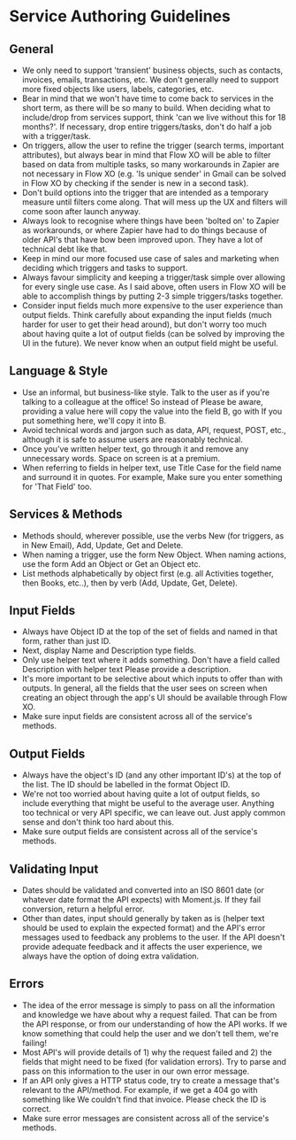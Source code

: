 # Service Authoring Guidelines

## General

- We only need to support 'transient' business objects, such as contacts, invoices, emails, transactions, etc. We don't generally need to support more fixed objects like users, labels, categories, etc.
- Bear in mind that we won't have time to come back to services in the short term, as there will be so many to build. When deciding what to include/drop from services support, think 'can we live without this for 18 months?'. If necessary, drop entire triggers/tasks, don't do half a job with a trigger/task.
- On triggers, allow the user to refine the trigger (search terms, important attributes), but always bear in mind that Flow XO will be able to filter based on data from multiple tasks, so many workarounds in Zapier are not necessary in Flow XO (e.g. 'Is unique sender' in Gmail can be solved in Flow XO by checking if the sender is new in a second task).
- Don't build options into the trigger that are intended as a temporary measure until filters come along. That will mess up the UX and filters will come soon after launch anyway.
- Always look to recognise where things have been 'bolted on' to Zapier as workarounds, or where Zapier have had to do things because of older API's that have bow been improved upon. They have a lot of technical debt like that.
- Keep in mind our more focused use case of sales and marketing when deciding which triggers and tasks to support.
- Always favour simplicity and keeping a trigger/task simple over allowing for every single use case. As I said above, often users in Flow XO will be able to accomplish things by putting 2-3 simple triggers/tasks together.
- Consider input fields much more expensive to the user experience than output fields. Think carefully about expanding the input fields (much harder for user to get their head around), but don't worry too much about having quite a lot of output fields (can be solved by improving the UI in the future). We never know when an output field might be useful.

## Language & Style

- Use an informal, but business-like style. Talk to the user as if you're talking to a colleague at the office! So instead of Please be aware, providing a value here will copy the value into the field B, go with If you put something here, we'll copy it into B.
- Avoid technical words and jargon such as data, API, request, POST, etc., although it is safe to assume users are reasonably technical.
- Once you've written helper text, go through it and remove any unnecessary words. Space on screen is at a premium.
- When referring to fields in helper text, use Title Case for the field name and surround it in quotes. For example, Make sure you enter something for 'That Field' too.

## Services & Methods

- Methods should, wherever possible, use the verbs New (for triggers, as in New Email), Add, Update, Get and Delete.
- When naming a trigger, use the form New Object. When naming actions, use the form Add an Object or Get an Object etc.
- List methods alphabetically by object first (e.g. all Activities together, then Books, etc..), then by verb (Add, Update, Get, Delete).

## Input Fields

- Always have Object ID at the top of the set of fields and named in that form, rather than just ID.
- Next, display Name and Description type fields.
- Only use helper text where it adds something. Don't have a field called Description with helper text Please provide a description.
- It's more important to be selective about which inputs to offer than with outputs. In general, all the fields that the user sees on screen when creating an object through the app's UI should be available through Flow XO.
- Make sure input fields are consistent across all of the service's methods.

## Output Fields

- Always have the object's ID (and any other important ID's) at the top of the list. The ID should be labelled in the format Object ID.
- We're not too worried about having quite a lot of output fields, so include everything that might be useful to the average user. Anything too technical or very API specific, we can leave out. Just apply common sense and don't think too hard about this.
- Make sure output fields are consistent across all of the service's methods.

## Validating Input

- Dates should be validated and converted into an ISO 8601 date (or whatever date format the API expects) with Moment.js. If they fail conversion, return a helpful error.
- Other than dates, input should generally by taken as is (helper text should be used to explain the expected format) and the API's error messages used to feedback any problems to the user. If the API doesn't provide adequate feedback and it affects the user experience, we always have the option of doing extra validation.

## Errors

- The idea of the error message is simply to pass on all the information and knowledge we have about why a request failed. That can be from the API response, or from our understanding of how the API works. If we know something that could help the user and we don't tell them, we're failing!
- Most API's will provide details of 1) why the request failed and 2) the fields that might need to be fixed (for validation errors). Try to parse and pass on this information to the user in our own error message.
- If an API only gives a HTTP status code, try to create a message that's relevant to the API/method. For example, if we get a 404 go with something like We couldn't find that invoice. Please check the ID is correct.
- Make sure error messages are consistent across all of the service's methods.